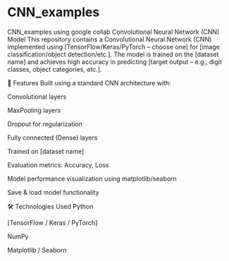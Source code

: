 # CNN_examples
CNN_examples using google collab
Convolutional Neural Network (CNN) Model
This repository contains a Convolutional Neural Network (CNN) implemented using [TensorFlow/Keras/PyTorch – choose one] for [image classification/object detection/etc.]. The model is trained on the [dataset name] and achieves high accuracy in predicting [target output – e.g., digit classes, object categories, etc.].

📌 Features
Built using a standard CNN architecture with:

Convolutional layers

MaxPooling layers

Dropout for regularization

Fully connected (Dense) layers

Trained on [dataset name]

Evaluation metrics: Accuracy, Loss

Model performance visualization using matplotlib/seaborn

Save & load model functionality

🛠️ Technologies Used
Python

[TensorFlow / Keras / PyTorch]

NumPy

Matplotlib / Seaborn
